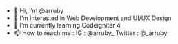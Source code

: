 - 👋 Hi, I’m @arruby
- 👀 I’m interested in Web Development and UI/UX Design
- 🌱 I’m currently learning Codeigniter 4
- 📫 How to reach me :
  IG : @arruby_
  Twitter : @_arruby

<!---
arruby/arruby is a ✨ special ✨ repository because its `README.md` (this file) appears on your GitHub profile.
You can click the Preview link to take a look at your changes.
--->
